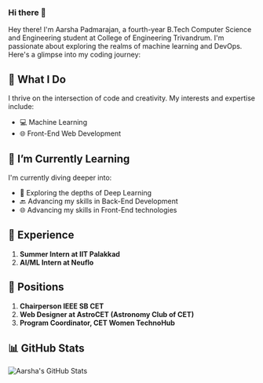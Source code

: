 ### Hi there 👋

<!--
**Aarsha-Padmarajan/Aarsha-Padmarajan** is a ✨ _special_ ✨ repository because its `README.md` (this file) appears on your GitHub profile.

Here are some ideas to get you started:

- 🔭 I’m currently working on ...
- 🌱 I’m currently learning ...
- 👯 I’m looking to collaborate on ...
- 🤔 I’m looking for help with ...
- 💬 Ask me about ...
- 📫 How to reach me: ...
- 😄 Pronouns: ...
- ⚡ Fun fact: ...
-->

Hey there! I'm Aarsha Padmarajan, a fourth-year B.Tech Computer Science and Engineering student at College of Engineering Trivandrum. I'm passionate about exploring the realms of machine learning and DevOps. Here's a glimpse into my coding journey:

## 🚀 What I Do

I thrive on the intersection of code and creativity. My interests and expertise include:

- 💻 Machine Learning 
- 🌐 Front-End Web Development
  

## 🌱 I’m Currently Learning

I'm currently diving deeper into:

- 🧠 Exploring the depths of Deep Learning
- 🔙 Advancing my skills in Back-End Development
- 🌐 Advancing my skills in Front-End technologies

## 💼 Experience

1. **Summer Intern at IIT Palakkad**
2. **AI/ML Intern at Neuflo**

## 📌 Positions

1. **Chairperson IEEE SB CET**
2. **Web Designer at AstroCET (Astronomy Club of CET)**
3. **Program Coordinator, CET Women TechnoHub**

  ## 📊 GitHub Stats

![Aarsha's GitHub Stats](https://github-readme-stats.vercel.app/api?username=Aarsha-Padmarajan&show_icons=true&hide=contribs,prs)


